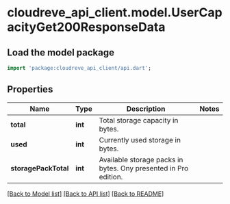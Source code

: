 # cloudreve_api_client.model.UserCapacityGet200ResponseData

## Load the model package
```dart
import 'package:cloudreve_api_client/api.dart';
```

## Properties
Name | Type | Description | Notes
------------ | ------------- | ------------- | -------------
**total** | **int** | Total storage capacity in bytes. | 
**used** | **int** | Currently used storage in bytes. | 
**storagePackTotal** | **int** | Available storage packs in bytes. Ony presented in Pro edition. | 

[[Back to Model list]](../README.md#documentation-for-models) [[Back to API list]](../README.md#documentation-for-api-endpoints) [[Back to README]](../README.md)


